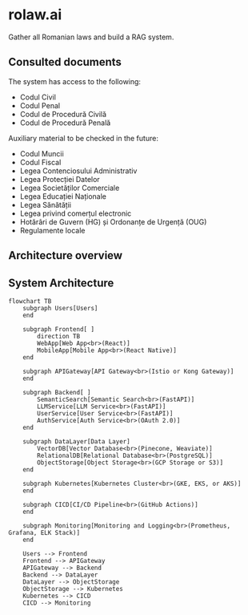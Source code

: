 # rolaw.ai
Gather all Romanian laws and build a RAG system.

## Consulted documents
The system has access to the following:
- Codul Civil
- Codul Penal
- Codul de Procedură Civilă
- Codul de Procedură Penală

Auxiliary material to be checked in the future:
- Codul Muncii
- Codul Fiscal
- Legea Contenciosului Administrativ
- Legea Protecției Datelor
- Legea Societăților Comerciale
- Legea Educației Naționale
- Legea Sănătății
- Legea privind comerțul electronic
- Hotărâri de Guvern (HG) și Ordonanțe de Urgență (OUG)
- Regulamente locale

## Architecture overview
## System Architecture

```mermaid
flowchart TB
    subgraph Users[Users]
    end

    subgraph Frontend[ ]
        direction TB
        WebApp[Web App<br>(React)]
        MobileApp[Mobile App<br>(React Native)]
    end

    subgraph APIGateway[API Gateway<br>(Istio or Kong Gateway)]
    end

    subgraph Backend[ ]
        SemanticSearch[Semantic Search<br>(FastAPI)]
        LLMService[LLM Service<br>(FastAPI)]
        UserService[User Service<br>(FastAPI)]
        AuthService[Auth Service<br>(OAuth 2.0)]
    end

    subgraph DataLayer[Data Layer]
        VectorDB[Vector Database<br>(Pinecone, Weaviate)]
        RelationalDB[Relational Database<br>(PostgreSQL)]
        ObjectStorage[Object Storage<br>(GCP Storage or S3)]
    end

    subgraph Kubernetes[Kubernetes Cluster<br>(GKE, EKS, or AKS)]
    end

    subgraph CICD[CI/CD Pipeline<br>(GitHub Actions)]
    end

    subgraph Monitoring[Monitoring and Logging<br>(Prometheus, Grafana, ELK Stack)]
    end

    Users --> Frontend
    Frontend --> APIGateway
    APIGateway --> Backend
    Backend --> DataLayer
    DataLayer --> ObjectStorage
    ObjectStorage --> Kubernetes
    Kubernetes --> CICD
    CICD --> Monitoring
```
